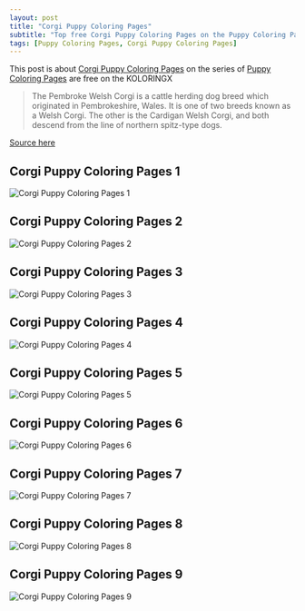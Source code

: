 ```yaml
---
layout: post
title: "Corgi Puppy Coloring Pages"
subtitle: "Top free Corgi Puppy Coloring Pages on the Puppy Coloring Pages at Koloringx.xyz "
tags: [Puppy Coloring Pages, Corgi Puppy Coloring Pages]
---
```

This post is about [Corgi Puppy Coloring Pages](http://koloringx.xyz/blog/Corgi-Puppy-Coloring-Pages) on the series of [Puppy Coloring Pages](http://koloringx.xyz) are free on the KOLORINGX
> The Pembroke Welsh Corgi is a cattle herding dog breed which originated in Pembrokeshire, Wales. It is one of two breeds known as a Welsh Corgi. The other is the Cardigan Welsh Corgi, and both descend from the line of northern spitz-type dogs.

[Source here](https://en.wikipedia.org/wiki/Pembroke_Welsh_Corgi)
## Corgi Puppy Coloring Pages 1
![Corgi Puppy Coloring Pages 1](http://koloringx.xyz/Coloring-Pages/Corgi-Puppy-Coloring-Pages%20(1).png)

<script async src="https://pagead2.googlesyndication.com/pagead/js/adsbygoogle.js"></script> <!-- Koloringx --> 
 <ins class="adsbygoogle"  
   style="display:block"   
  data-ad-client="ca-pub-6753140515841889"   
  data-ad-slot="2585677186"  
   data-ad-format="auto"  
   data-full-width-responsive="true"></ins> 
 <script>  
   (adsbygoogle = window.adsbygoogle || []).push({}); 
 </script>

## Corgi Puppy Coloring Pages 2
![Corgi Puppy Coloring Pages 2](http://koloringx.xyz/Coloring-Pages/Corgi-Puppy-Coloring-Pages%20(2).png)
## Corgi Puppy Coloring Pages 3
![Corgi Puppy Coloring Pages 3](http://koloringx.xyz/Coloring-Pages/Corgi-Puppy-Coloring-Pages%20(3).png)
## Corgi Puppy Coloring Pages 4
![Corgi Puppy Coloring Pages 4](http://koloringx.xyz/Coloring-Pages/Corgi-Puppy-Coloring-Pages%20(4).png)
## Corgi Puppy Coloring Pages 5
![Corgi Puppy Coloring Pages 5](http://koloringx.xyz/Coloring-Pages/Corgi-Puppy-Coloring-Pages%20(5).png)
## Corgi Puppy Coloring Pages 6
![Corgi Puppy Coloring Pages 6](http://koloringx.xyz/Coloring-Pages/Corgi-Puppy-Coloring-Pages%20(6).png)
## Corgi Puppy Coloring Pages 7
![Corgi Puppy Coloring Pages 7](http://koloringx.xyz/Coloring-Pages/Corgi-Puppy-Coloring-Pages%20(7).png)
## Corgi Puppy Coloring Pages 8
![Corgi Puppy Coloring Pages 8](http://koloringx.xyz/Coloring-Pages/Corgi-Puppy-Coloring-Pages%20(8).png)
## Corgi Puppy Coloring Pages 9
![Corgi Puppy Coloring Pages 9](http://koloringx.xyz/Coloring-Pages/Corgi-Puppy-Coloring-Pages%20(9).png)

<script async src="https://pagead2.googlesyndication.com/pagead/js/adsbygoogle.js"></script> <!-- Koloringx --> 
 <ins class="adsbygoogle"  
   style="display:block"   
  data-ad-client="ca-pub-6753140515841889"   
  data-ad-slot="2585677186"  
   data-ad-format="auto"  
   data-full-width-responsive="true"></ins> 
 <script>  
   (adsbygoogle = window.adsbygoogle || []).push({}); 
 </script>

